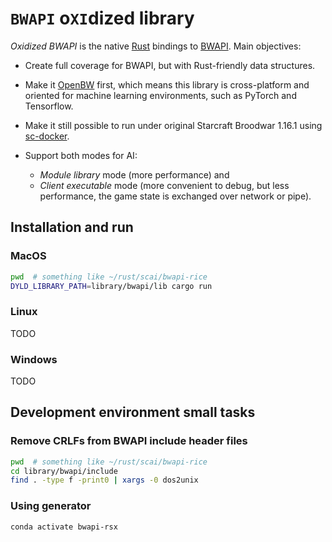 # `BWAPI` o`XI`dized library
 
_Oxidized BWAPI_ is the native [Rust](https://github.com/rust-lang/rust) bindings 
to [BWAPI](https://github.com/bwapi/bwapi). Main objectives:

- Create full coverage for BWAPI, but with Rust-friendly data structures. 

- Make it [OpenBW](https://github.com/OpenBW/openbw) first, which means this library
  is cross-platform and oriented for machine learning environments,
  such as PyTorch and Tensorflow.
  
- Make it still possible to run under original Starcraft Broodwar 1.16.1 
  using [sc-docker](https://github.com/basil-ladder/sc-docker).
  
- Support both modes for AI: 
  - _Module library_ mode (more performance) and
  - _Client executable_ mode (more convenient to debug, but less performance, the
  game state is exchanged over network or pipe).

## Installation and run

### MacOS
```bash
pwd  # something like ~/rust/scai/bwapi-rice
DYLD_LIBRARY_PATH=library/bwapi/lib cargo run
```

### Linux
TODO

### Windows
TODO

## Development environment small tasks

### Remove CRLFs from BWAPI include header files
```bash
pwd  # something like ~/rust/scai/bwapi-rice
cd library/bwapi/include
find . -type f -print0 | xargs -0 dos2unix
```

### Using generator

```bash
conda activate bwapi-rsx

```
